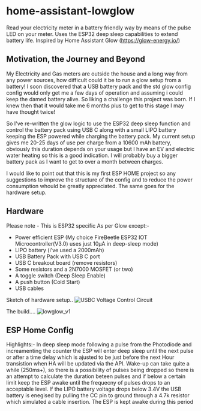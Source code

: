 # home-assistant-lowglow
Read your electricity meter in a battery friendly way by means of the pulse LED on your meter. Uses the ESP32 deep sleep capabilities to extend battery life. Inspired by Home Assistant Glow (https://glow-energy.io/)
## Motivation, the Journey and Beyond
My Electricity and Gas meters are outside the house and a long way from any power sources, how difficult could it be to run a glow setup from a battery! I soon discovered that a USB battery pack and the std glow config config would only get me a few days of operation and assuming i could keep the damed battery alive. So liking a challenge this project was born. If I knew then that it would take me 6 months plus to get to this stage I may have thought twice!

So I've re-written the glow logic to use the ESP32 deep sleep function and control the battery pack using USB C along with a small LIPO battery keeping the ESP powered while charging the battery pack. My current setup gives me 20-25 days of use per charge from a 10600 mAh battery, obviously this duration depends on your usage but I have an EV and electric water heating so this is a good indication. I will probably buy a bigger battery pack as I want to get to over a month between charges.

I would like to point out that this is my first ESP HOME project so any suggestions to improve the structure of the config and to reduce the power consumption whould be greatly appreciated. The same goes for the hardware setup.

## Hardware
Please note - This is ESP32 specific
As per Glow except:-
- Power efficient ESP (My choice FireBeetle ESP32 IOT Microcontroller(V3.0) uses just 10μA in deep-sleep mode)
- LIPO battery (i've used a 2000mAh)
- USB Battery Pack with USB C port
- USB C breakout board (remove resistors)
- Some resistors and a 2N7000 MOSFET (or two)
- A toggle switch (Deep Sleep Enable)
- A push button (Cold Start)
- USB cables

Sketch of hardware setup..
![USBC Voltage Control Circuit](https://github.com/user-attachments/assets/b6c43688-630c-4370-b26b-9aa6d84245e0)

The build....
![lowglow_v1](https://github.com/user-attachments/assets/90b7a078-8c47-48ba-8021-2f3b2c0df609)

## ESP Home Config
Highlights:-
In deep sleep mode following a pulse from the Photodiode and increamenting the counter the ESP will enter deep sleep until the next pulse or after a time delay which is ajusted to be just before the next Hour transistion when HA will be updated via the API.
Wake-up can take quite a while (250ms+), so there is a possibility of pulses being dropped so there is an attempt to calculate the duration beteen pulses and if below a certain limit keep the ESP awake until the frequecny of pulses drops to an acceptable level.
If the LIPO battery voltage drops below 3.4V the USB battery is enegised by pulling the CC pin to ground through a 4.7k resistor which simulated a cable insertion. The ESP is kept awake during this period
